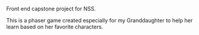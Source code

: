 Front end capstone project for NSS.

This is a phaser game created especially for my Granddaughter to help her learn based on her favorite characters.

